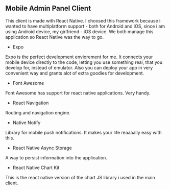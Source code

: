 ## Mobile Admin Panel Client

This client is made with React Native. I choosed this framework because i wanted to have multiplatform support - both for Android and iOS, since i am using Android device, my girlfriend - iOS device. We both manage this application so React Native was the way to go.

- Expo

Expo is the perfect development enviorement for me. It connects your mobile device directly to the code, letting you use something real, that you develop for, instead of emulator. Also you can deploy your app in very convenient way and grants alot of extra goodies for development.

- Font Awesome

Font Awesome has support for react native applications. Very handy.

- React Navigation

Routing and navigation engine.

- Native Notify 

Library for mobile push notifications. It makes your life reaaaally easy with this.

- React Native Async Storage

A way to persist information into the application.

- React Native Chart Kit

This is the react native version of the chart JS library i used in the main client.

## 
